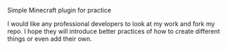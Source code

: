 Simple Minecraft plugin for practice

I would like any professional developers to look at my work and fork my repo. I hope they will introduce better practices of how to create different things or even add their own.
